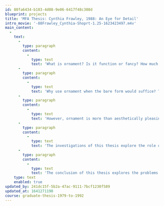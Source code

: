 ```yaml
---
id: 80fa6434-b103-4d08-9e06-6417f48c308d
blueprint: projects
title: 'MFA Thesis: Cynthia Frawley, 1988: An Eye for Detail'
intro_movie: '-88Frawley_Cynthia-Shoprt-1.25-1623423497.m4v'
main_content:
  -
    text:
      -
        type: paragraph
        content:
          -
            type: text
            text: 'What is ornament? Is it function or fancy? How much is enough? Using an interdisciplinary approach, this thesis investigates these issues from historical, sociological, and artistic perspectives.'
      -
        type: paragraph
        content:
          -
            type: text
            text: 'Why use ornament when the bare form would suffice? This is a question which has been the conundrum of ornament ever since the modern era ushered in its proscription against it. Historically, ornament has been an integral part of all cultures. From Paleolithic cave paintings to Victorian fenestration to Post-Modern classicism, people of every society have transformed the useful into the beautiful by giving importance and meaning to otherwise plain surfaces.'
      -
        type: paragraph
        content:
          -
            type: text
            text: 'However, ornament is more than aesthetically pleasing. It serves a function by reflecting the tastes, values, fears, and aspirations of an age. Ornament can be a means of controlling one''s environment. It satisfies the need for identification, orientation, scale, rhythm, and sometimes whimsy. The visual diversity supplied by ornamented architecture and design can reveal distinctions of time and place. It is a true expression of human nature.'
      -
        type: paragraph
        content:
          -
            type: text
            text: 'The investigations of this thesis explore the role of ornament in the design process. A varied vocabulary of design techniques has been utilized to examine the criteria for the creation of successful ornament. Unity of form only can be achieved by the careful selection and arrangement of the parts. Small subtle details that add character and blend in make for a more effective and unified statement.'
      -
        type: paragraph
        content:
          -
            type: text
            text: 'The conclusion of this thesis explores the problems of contemporary design. The referential qualities of ornament can be a means of reducing the bland conformity of present day design. By acquiring an eye for detail a designer can achieve a sense of context and give his or her work meaning and character.'
    type: text
    enabled: true
updated_by: 241dc15f-5b2a-47ac-9111-7bcf1230f589
updated_at: 1641271190
course: graduate-thesis-1979-to-1992
---
```

